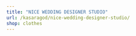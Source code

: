 ```yaml
---
title: "NICE WEDDING DESIGNER STUDIO"
url: /kasaragod/nice-wedding-designer-studio/
shop: clothes
---
```

